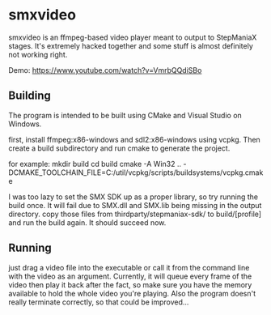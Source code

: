 # smxvideo

smxvideo is an ffmpeg-based video player meant to output to StepManiaX stages.  It's extremely hacked together and some stuff is almost definitely not working right.

Demo:
https://www.youtube.com/watch?v=VmrbQQdiSBo

## Building

The program is intended to be built using CMake and Visual Studio on Windows.

first, install ffmpeg:x86-windows and sdl2:x86-windows using vcpkg.  Then create a build subdirectory and run cmake to generate the project.

for example:
mkdir build
cd build
cmake -A Win32 .. -DCMAKE_TOOLCHAIN_FILE=C:/util/vcpkg/scripts/buildsystems/vcpkg.cmake

I was too lazy to set the SMX SDK up as a proper library, so try running the build once.  It will fail due to SMX.dll and SMX.lib being missing in the output directory.  copy those files from thirdparty/stepmaniax-sdk/ to build/[profile] and run the build again.  It should succeed now.

## Running

just drag a video file into the executable or call it from the command line with the video as an argument.  Currently, it will queue every frame of the video then play it back after the fact, so make sure you have the memory available to hold the whole video you're playing.  Also the program doesn't really terminate correctly, so that could be improved...